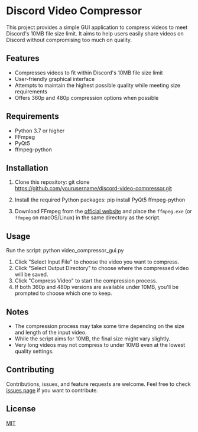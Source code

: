 # Discord Video Compressor

This project provides a simple GUI application to compress videos to meet Discord's 10MB file size limit. It aims to help users easily share videos on Discord without compromising too much on quality.

## Features

- Compresses videos to fit within Discord's 10MB file size limit
- User-friendly graphical interface
- Attempts to maintain the highest possible quality while meeting size requirements
- Offers 360p and 480p compression options when possible

## Requirements

- Python 3.7 or higher
- FFmpeg
- PyQt5
- ffmpeg-python

## Installation

1. Clone this repository:
git clone https://github.com/yourusername/discord-video-compressor.git

2. Install the required Python packages:
pip install PyQt5 ffmpeg-python


3. Download FFmpeg from the [official website](https://ffmpeg.org/download.html) and place the `ffmpeg.exe` (or `ffmpeg` on macOS/Linux) in the same directory as the script.

## Usage

Run the script:
python video_compressor_gui.py

1. Click "Select Input File" to choose the video you want to compress.
2. Click "Select Output Directory" to choose where the compressed video will be saved.
3. Click "Compress Video" to start the compression process.
4. If both 360p and 480p versions are available under 10MB, you'll be prompted to choose which one to keep.

## Notes

- The compression process may take some time depending on the size and length of the input video.
- While the script aims for 10MB, the final size might vary slightly.
- Very long videos may not compress to under 10MB even at the lowest quality settings.

## Contributing

Contributions, issues, and feature requests are welcome. Feel free to check [issues page](https://github.com/yourusername/discord-video-compressor/issues) if you want to contribute.

## License

[MIT](https://choosealicense.com/licenses/mit/)

